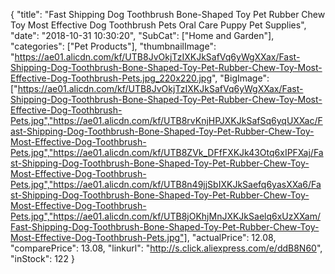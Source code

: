 {
	"title": "Fast Shipping Dog Toothbrush Bone-Shaped Toy Pet Rubber Chew Toy Most Effective Dog Toothbrush Pets Oral Care Puppy Pet Supplies",
	"date": "2018-10-31 10:30:20",
	"SubCat": ["Home and Garden"],
	"categories": ["Pet Products"],
	"thumbnailImage": "https://ae01.alicdn.com/kf/UTB8JvOkjTzIXKJkSafVq6yWgXXax/Fast-Shipping-Dog-Toothbrush-Bone-Shaped-Toy-Pet-Rubber-Chew-Toy-Most-Effective-Dog-Toothbrush-Pets.jpg_220x220.jpg",
	"BigImage": ["https://ae01.alicdn.com/kf/UTB8JvOkjTzIXKJkSafVq6yWgXXax/Fast-Shipping-Dog-Toothbrush-Bone-Shaped-Toy-Pet-Rubber-Chew-Toy-Most-Effective-Dog-Toothbrush-Pets.jpg","https://ae01.alicdn.com/kf/UTB8rvKnjHPJXKJkSafSq6yqUXXac/Fast-Shipping-Dog-Toothbrush-Bone-Shaped-Toy-Pet-Rubber-Chew-Toy-Most-Effective-Dog-Toothbrush-Pets.jpg","https://ae01.alicdn.com/kf/UTB8ZVk_DFfFXKJk43Otq6xIPFXaj/Fast-Shipping-Dog-Toothbrush-Bone-Shaped-Toy-Pet-Rubber-Chew-Toy-Most-Effective-Dog-Toothbrush-Pets.jpg","https://ae01.alicdn.com/kf/UTB8n49jjSbIXKJkSaefq6yasXXa6/Fast-Shipping-Dog-Toothbrush-Bone-Shaped-Toy-Pet-Rubber-Chew-Toy-Most-Effective-Dog-Toothbrush-Pets.jpg","https://ae01.alicdn.com/kf/UTB8jOKhjMnJXKJkSaelq6xUzXXam/Fast-Shipping-Dog-Toothbrush-Bone-Shaped-Toy-Pet-Rubber-Chew-Toy-Most-Effective-Dog-Toothbrush-Pets.jpg"],
	"actualPrice": 12.08,
	"comparePrice": 13.08,
	"linkurl": "http://s.click.aliexpress.com/e/ddB8N60",
	"inStock": 122
}

